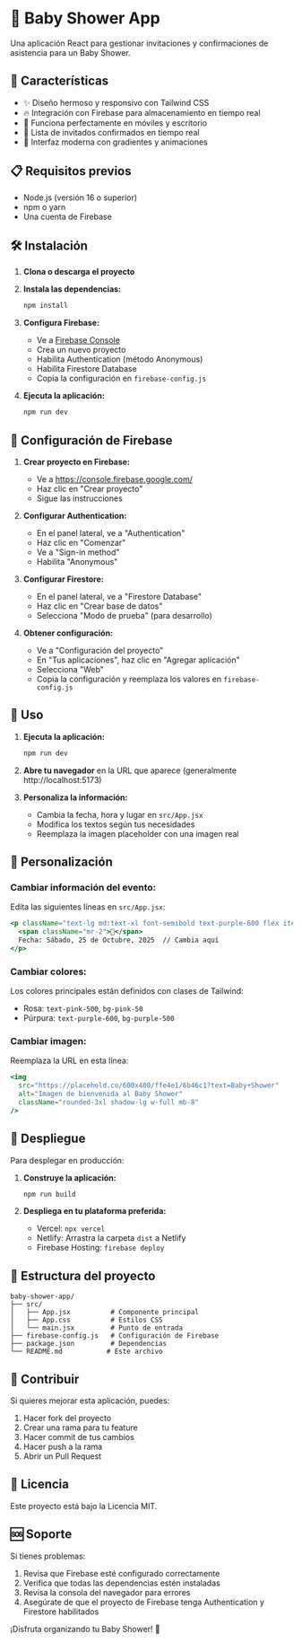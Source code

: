 # 🍼 Baby Shower App

Una aplicación React para gestionar invitaciones y confirmaciones de asistencia para un Baby Shower.

## 🚀 Características

- ✨ Diseño hermoso y responsivo con Tailwind CSS
- 🔥 Integración con Firebase para almacenamiento en tiempo real
- 📱 Funciona perfectamente en móviles y escritorio
- 👥 Lista de invitados confirmados en tiempo real
- 🎨 Interfaz moderna con gradientes y animaciones

## 📋 Requisitos previos

- Node.js (versión 16 o superior)
- npm o yarn
- Una cuenta de Firebase

## 🛠️ Instalación

1. **Clona o descarga el proyecto**
2. **Instala las dependencias:**
   ```bash
   npm install
   ```

3. **Configura Firebase:**
   - Ve a [Firebase Console](https://console.firebase.google.com/)
   - Crea un nuevo proyecto
   - Habilita Authentication (método Anonymous)
   - Habilita Firestore Database
   - Copia la configuración en `firebase-config.js`

4. **Ejecuta la aplicación:**
   ```bash
   npm run dev
   ```

## 🔧 Configuración de Firebase

1. **Crear proyecto en Firebase:**
   - Ve a https://console.firebase.google.com/
   - Haz clic en "Crear proyecto"
   - Sigue las instrucciones

2. **Configurar Authentication:**
   - En el panel lateral, ve a "Authentication"
   - Haz clic en "Comenzar"
   - Ve a "Sign-in method"
   - Habilita "Anonymous"

3. **Configurar Firestore:**
   - En el panel lateral, ve a "Firestore Database"
   - Haz clic en "Crear base de datos"
   - Selecciona "Modo de prueba" (para desarrollo)

4. **Obtener configuración:**
   - Ve a "Configuración del proyecto"
   - En "Tus aplicaciones", haz clic en "Agregar aplicación"
   - Selecciona "Web"
   - Copia la configuración y reemplaza los valores en `firebase-config.js`

## 📱 Uso

1. **Ejecuta la aplicación:**
   ```bash
   npm run dev
   ```

2. **Abre tu navegador** en la URL que aparece (generalmente http://localhost:5173)

3. **Personaliza la información:**
   - Cambia la fecha, hora y lugar en `src/App.jsx`
   - Modifica los textos según tus necesidades
   - Reemplaza la imagen placeholder con una imagen real

## 🎨 Personalización

### Cambiar información del evento:
Edita las siguientes líneas en `src/App.jsx`:
```jsx
<p className="text-lg md:text-xl font-semibold text-purple-600 flex items-center justify-center">
  <span className="mr-2">📅</span>
  Fecha: Sábado, 25 de Octubre, 2025  // Cambia aquí
</p>
```

### Cambiar colores:
Los colores principales están definidos con clases de Tailwind:
- Rosa: `text-pink-500`, `bg-pink-50`
- Púrpura: `text-purple-600`, `bg-purple-500`

### Cambiar imagen:
Reemplaza la URL en esta línea:
```jsx
<img
  src="https://placehold.co/600x400/ffe4e1/6b46c1?text=Baby+Shower"
  alt="Imagen de bienvenida al Baby Shower"
  className="rounded-3xl shadow-lg w-full mb-8"
/>
```

## 🚀 Despliegue

Para desplegar en producción:

1. **Construye la aplicación:**
   ```bash
   npm run build
   ```

2. **Despliega en tu plataforma preferida:**
   - Vercel: `npx vercel`
   - Netlify: Arrastra la carpeta `dist` a Netlify
   - Firebase Hosting: `firebase deploy`

## 📝 Estructura del proyecto

```
baby-shower-app/
├── src/
│   ├── App.jsx          # Componente principal
│   ├── App.css          # Estilos CSS
│   └── main.jsx         # Punto de entrada
├── firebase-config.js   # Configuración de Firebase
├── package.json         # Dependencias
└── README.md           # Este archivo
```

## 🤝 Contribuir

Si quieres mejorar esta aplicación, puedes:
1. Hacer fork del proyecto
2. Crear una rama para tu feature
3. Hacer commit de tus cambios
4. Hacer push a la rama
5. Abrir un Pull Request

## 📄 Licencia

Este proyecto está bajo la Licencia MIT.

## 🆘 Soporte

Si tienes problemas:
1. Revisa que Firebase esté configurado correctamente
2. Verifica que todas las dependencias estén instaladas
3. Revisa la consola del navegador para errores
4. Asegúrate de que el proyecto de Firebase tenga Authentication y Firestore habilitados

¡Disfruta organizando tu Baby Shower! 🎉